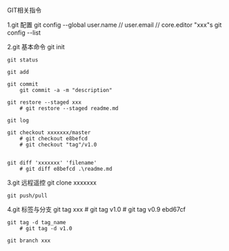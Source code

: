 GIT相关指令

1.git 配置
    git config --global user.name // user.email // core.editor "xxx"s
    git config --list

2.git 基本命令
    git init

    git status
    
    git add
    
    git commit
        git commit -a -m "description"
    
    git restore --staged xxx
        # git restore --staged readme.md
    
    git log
    
    git checkout xxxxxxx/master 
        # git checkout e8befcd
        # git checkout "tag"/v1.0 


    git diff 'xxxxxxx' 'filename'
        # git diff e8befcd .\readme.md

3.git 远程遥控
    git clone xxxxxxx

    git push/pull

4.git 标签与分支
    git tag xxx
        # git tag v1.0
        # git tag v0.9 ebd67cf

    git tag -d tag_name
        # git tag -d v1.0

    git branch xxx
